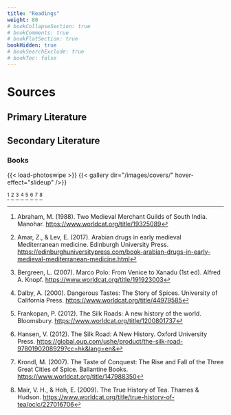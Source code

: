 ```yaml
---
title: "Readings"
weight: 80
# bookCollapseSection: true
# bookComments: true
# bookFlatSection: true
bookHidden: true
# bookSearchExclude: true
# bookToc: false
---
```


<!-- Use CNTRL + ALT + Z to cite from Zotero (Zotero has to run) -->

# Sources

## Primary Literature

## Secondary Literature

### Books

{{< load-photoswipe >}}
{{< gallery dir="/images/covers/" hover-effect="slideup" />}}

[^abraham_two_1988]
[^amar_arabian_2017]
[^bergreen_marco_2007]
[^dalby_dangerous_2000]
[^frankopan_silk_2012]
[^hansen_silk_2012]
[^krondl_taste_2007]
[^mair_true_2009]


<!-- ### Articles -->

[^bergreen_marco_2007]: Bergreen, L. (2007). Marco Polo: From Venice to Xanadu (1st ed). Alfred A. Knopf. https://www.worldcat.org/title/191923003
[^dalby_dangerous_2000]: Dalby, A. (2000). Dangerous Tastes: The Story of Spices. University of California Press. https://www.worldcat.org/title/44979585
[^frankopan_silk_2012]: Frankopan, P. (2012). The Silk Roads: A new history of the world. Bloomsbury. https://www.worldcat.org/title/1200801737
[^hansen_silk_2012]: Hansen, V. (2012). The Silk Road: A New History. Oxford University Press. https://global.oup.com/ushe/product/the-silk-road-9780190208929?cc=hk&lang=en&
[^krondl_taste_2007]: Krondl, M. (2007). The Taste of Conquest: The Rise and Fall of the Three Great Cities of Spice. Ballantine Books. https://www.worldcat.org/title/147988350
[^mair_true_2009]: Mair, V. H., & Hoh, E. (2009). The True History of Tea. Thames & Hudson. https://www.worldcat.org/title/true-history-of-tea/oclc/227016706
[^amar_arabian_2017]: Amar, Z., & Lev, E. (2017). Arabian drugs in early medieval Mediterranean medicine. Edinburgh University Press. https://edinburghuniversitypress.com/book-arabian-drugs-in-early-medieval-mediterranean-medicine.html
[^abraham_two_1988]: Abraham, M. (1988). Two Medieval Merchant Guilds of South India. Manohar. https://www.worldcat.org/title/19325089
